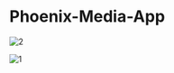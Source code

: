 ﻿# Phoenix-Media-App
 
![2](https://user-images.githubusercontent.com/106148740/195580830-07ab27e3-c71d-4a22-9a76-00b1f9e9f0b3.jpg)


![1](https://user-images.githubusercontent.com/106148740/195426689-3a6e5e36-e535-43f5-9c4f-4d7cbe6b1eb5.jpg)
